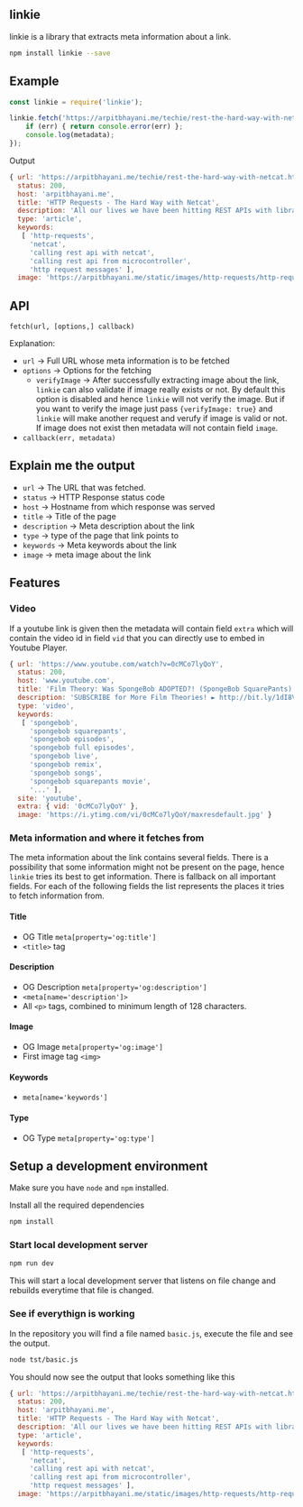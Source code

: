 linkie
---

linkie is a library that extracts meta information about a link.

```bash
npm install linkie --save
```

## Example

```js
const linkie = require('linkie');

linkie.fetch('https://arpitbhayani.me/techie/rest-the-hard-way-with-netcat.html', {}, (err, metadata) => {
    if (err) { return console.error(err) };
    console.log(metadata);
});
```

Output

```js
{ url: 'https://arpitbhayani.me/techie/rest-the-hard-way-with-netcat.html',
  status: 200,
  host: 'arpitbhayani.me',
  title: 'HTTP Requests - The Hard Way with Netcat',
  description: 'All our lives we have been hitting REST APIs with libraries and utilities like curl and postman. Its time we do it the hard way with netcat, just for fun!',
  type: 'article',
  keywords:
   [ 'http-requests',
     'netcat',
     'calling rest api with netcat',
     'calling rest api from microcontroller',
     'http request messages' ],
  image: 'https://arpitbhayani.me/static/images/http-requests/http-request-hard-way-with-netcat.jpg' }
```

## API

```
fetch(url, [options,] callback)
```

Explanation:

 - `url` -> Full URL whose meta information is to be fetched
 - `options` -> Options for the fetching
   - `verifyImage` -> After successfully extracting image about the link, `linkie` can also validate if image really exists or not. By default this option is disabled and hence `linkie` will not verify the image. But if you want to verify the image just pass `{verifyImage: true}` and `linkie` will make another request and verufy if image is valid or not. If image does not exist then metadata will not contain field `image`.
 - `callback(err, metadata)`

## Explain me the output

 - `url` -> The URL that was fetched.
 - `status` -> HTTP Response status code
 - `host` -> Hostname from which response was served
 - `title` -> Title of the page
 - `description` -> Meta description about the link
 - `type` -> type of the page that link points to
 - `keywords` -> Meta keywords about the link
 - `image` -> meta image about the link

## Features

### Video
If a youtube link is given then the metadata will contain field `extra` which
will contain the video id in field `vid` that you can directly use to embed
in Youtube Player.

```js
{ url: 'https://www.youtube.com/watch?v=0cMCo7lyQoY',
  status: 200,
  host: 'www.youtube.com',
  title: 'Film Theory: Was SpongeBob ADOPTED?! (SpongeBob SquarePants)',
  description: 'SUBSCRIBE for More Film Theories! ► http://bit.ly/1dI8VBH You\'ll Die Before this Spongebob Meme ► http://bit.ly/2C3IkhT Gravity Falls ISN’T OVER! ►► http://b...',
  type: 'video',
  keywords:
   [ 'spongebob',
     'spongebob squarepants',
     'spongebob episodes',
     'spongebob full episodes',
     'spongebob live',
     'spongebob remix',
     'spongebob songs',
     'spongebob squarepants movie',
     '...' ],
  site: 'youtube',
  extra: { vid: '0cMCo7lyQoY' },
  image: 'https://i.ytimg.com/vi/0cMCo7lyQoY/maxresdefault.jpg' }
```

### Meta information and where it fetches from

The meta information about the link contains several fields. There is a
possibility that some information might not be present on the page, hence
`linkie` tries its best to get information. There is fallback on all important
fields. For each of the following fields the list represents the places it
tries to fetch information from.

#### Title

 - OG Title `meta[property='og:title']`
 - `<title>` tag

#### Description

 - OG Description `meta[property='og:description']`
 - `<meta[name='description']>`
 - All `<p>` tags, combined to minimum length of 128 characters.

#### Image

 - OG Image `meta[property='og:image']`
 - First image tag `<img>`

#### Keywords

 - `meta[name='keywords']`

#### Type

- OG Type `meta[property='og:type']`

## Setup a development environment

Make sure you have `node` and `npm` installed.

Install all the required dependencies

```bash
npm install
```

### Start local development server

```bash
npm run dev
```
This will start a local development server that listens on file change and
rebuilds everytime that file is changed.

### See if everythign is working

In the repository you will find a file named `basic.js`, execute the file
and see the output.

```bash
node tst/basic.js
```

You should now see the output that looks something like this

```js
{ url: 'https://arpitbhayani.me/techie/rest-the-hard-way-with-netcat.html',
  status: 200,
  host: 'arpitbhayani.me',
  title: 'HTTP Requests - The Hard Way with Netcat',
  description: 'All our lives we have been hitting REST APIs with libraries and utilities like curl and postman. Its time we do it the hard way with netcat, just for fun!',
  type: 'article',
  keywords:
   [ 'http-requests',
     'netcat',
     'calling rest api with netcat',
     'calling rest api from microcontroller',
     'http request messages' ],
  image: 'https://arpitbhayani.me/static/images/http-requests/http-request-hard-way-with-netcat.jpg' }
```
